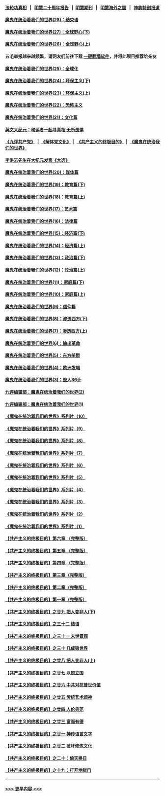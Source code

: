 #### [法轮功真相](https://github.com/gfw-breaker/truth/blob/master/README.md?t=0) &nbsp;&nbsp;|&nbsp;&nbsp; [明慧二十周年报告](https://github.com/gfw-breaker/mh-reports/blob/master/README.md?t=0) &nbsp;&nbsp;|&nbsp;&nbsp;[明慧期刊](https://github.com/gfw-breaker/mh-qikan) &nbsp;&nbsp;|&nbsp;&nbsp; [明慧海外之窗](https://github.com/gfw-breaker/mh-news/blob/master/README.md?t=0) &nbsp;&nbsp;|&nbsp;&nbsp; [神韵特别报道](https://github.com/gfw-breaker/mh-news/blob/master/shenyun.md?t=0)
#### [魔鬼在统治着我们的世界(28)：结束语](../pages/nsc422/n10936246.md?t=07010202) 
#### [魔鬼在统治着我们的世界(27)：全球野心(下)](../pages/nsc422/n10928319.md?t=07010202) 
#### [魔鬼在统治着我们的世界(26)：全球野心(上)](../pages/nsc422/n10900318.md?t=07010202) 
#### 五毛举报越来越频繁，请网友们前往下载 [一键翻墙软件](https://github.com/gfw-breaker/ssr-accounts)，并将此项目推荐给亲友
#### [魔鬼在统治着我们的世界(25)：全球化](../pages/nsc422/n10788205.md?t=07010202) 
#### [魔鬼在统治着我们的世界(24)：环保主义(下)](../pages/nsc422/n10695307.md?t=07010202) 
#### [魔鬼在统治着我们的世界(23)：环保主义(上)](../pages/nsc422/n10688613.md?t=07010202) 
#### [魔鬼在统治着我们的世界(22)：恐怖主义](../pages/nsc422/n10614727.md?t=07010202) 
#### [魔鬼在统治着我们的世界(21)：文化篇](../pages/nsc422/n10597706.md?t=07010202) 
#### [英文大纪元：和读者一起寻真相 无所畏惧](../pages/nsc422/n12542027.md?t=07010202) 
#### [《九评共产党》](https://github.com/begood0513/9ping.md/blob/master/README.md) &nbsp;|&nbsp; [《解体党文化》](../../../../jtdwh.md/blob/master/README.md)  &nbsp;|&nbsp; [《共产主义的终极目的》](../../../../gczydzjmd.md/blob/master/README.md) &nbsp;|&nbsp; [《魔鬼在统治我们的世界》](../../../../mgztzwmdsj.md/blob/master/README.md) 
#### [李洪志先生在大纪元发表《大选》](../pages/nsc422/n12534746.md?t=07010202) 
#### [魔鬼在统治着我们的世界(20)：媒体篇](../pages/nsc422/n10586579.md?t=07010202) 
#### [魔鬼在统治着我们的世界(19)：教育篇(下)](../pages/nsc422/n10564808.md?t=07010202) 
#### [魔鬼在统治着我们的世界(18)：教育篇(上)](../pages/nsc422/n10526970.md?t=07010202) 
#### [魔鬼在统治着我们的世界(17)：艺术篇](../pages/nsc422/n10499093.md?t=07010202) 
#### [魔鬼在统治着我们的世界(16)：法律篇](../pages/nsc422/n10485969.md?t=07010202) 
#### [魔鬼在统治着我们的世界(15)：经济篇(下)](../pages/nsc422/n10469975.md?t=07010202) 
#### [魔鬼在统治着我们的世界(14)：经济篇(上)](../pages/nsc422/n10457370.md?t=07010202) 
#### [魔鬼在统治着我们的世界(13)：政治篇(下)](../pages/nsc422/n10448270.md?t=07010202) 
#### [魔鬼在统治着我们的世界(12)：政治篇(上)](../pages/nsc422/n10444576.md?t=07010202) 
#### [魔鬼在统治着我们的世界(11)：家庭篇(下)](../pages/nsc422/n10440961.md?t=07010202) 
#### [魔鬼在统治着我们的世界(10)：家庭篇(上)](../pages/nsc422/n10435448.md?t=07010202) 
#### [魔鬼在统治着我们的世界(9)：信仰篇](../pages/nsc422/n10432159.md?t=07010202) 
#### [魔鬼在统治着我们的世界(8)：渗透西方(下)](../pages/nsc422/n10429603.md?t=07010202) 
#### [魔鬼在统治着我们的世界(7)：渗透西方(上)](../pages/nsc422/n10426013.md?t=07010202) 
#### [魔鬼在统治着我们的世界(6)：输出革命](../pages/nsc422/n10421536.md?t=07010202) 
#### [魔鬼在统治着我们的世界(5)：东方杀戮](../pages/nsc422/n10417707.md?t=07010202) 
#### [魔鬼在统治着我们的世界(4)：欧洲发端](../pages/nsc422/n10414890.md?t=07010202) 
#### [魔鬼在统治着我们的世界(3)：毁人36计](../pages/nsc422/n10411583.md?t=07010202) 
#### [九评编辑部：魔鬼在统治着我们的世界(2)](../pages/nsc422/n10410036.md?t=07010202) 
#### [九评编辑部：魔鬼在统治着我们的世界(1)](../pages/nsc422/n10406825.md?t=07010202) 
#### [《魔鬼在统治着我们的世界》系列片（10）](../pages/nsc422/n12292670.md?t=07010202) 
#### [《魔鬼在统治着我们的世界》系列片（9）](../pages/nsc422/n12290859.md?t=07010202) 
#### [《魔鬼在统治着我们的世界》系列片（8）](../pages/nsc422/n12287445.md?t=07010202) 
#### [《魔鬼在统治着我们的世界》系列片（7）](../pages/nsc422/n12283425.md?t=07010202) 
#### [《魔鬼在统治着我们的世界》系列片（6）](../pages/nsc422/n12282314.md?t=07010202) 
#### [《魔鬼在统治着我们的世界》系列片（5）](../pages/nsc422/n12281419.md?t=07010202) 
#### [《魔鬼在统治着我们的世界》系列片（4）](../pages/nsc422/n12274024.md?t=07010202) 
#### [《魔鬼在统治着我们的世界》系列片（3）](../pages/nsc422/n12271322.md?t=07010202) 
#### [《魔鬼在统治着我们的世界》系列片（2）](../pages/nsc422/n12269049.md?t=07010202) 
#### [《魔鬼在统治着我们的世界》系列片（1）](../pages/nsc422/n12267575.md?t=07010202) 
#### [【共产主义的终极目的】第六章 （完整版）](../pages/nsc422/n11428913.md?t=07010202) 
#### [【共产主义的终极目的】第五章 （完整版）](../pages/nsc422/n11428912.md?t=07010202) 
#### [【共产主义的终极目的】第四章 （完整版）](../pages/nsc422/n11428907.md?t=07010202) 
#### [【共产主义的终极目的】第三章（完整版）](../pages/nsc422/n11428848.md?t=07010202) 
#### [【共产主义的终极目的】第二章（完整版）](../pages/nsc422/n11428831.md?t=07010202) 
#### [【共产主义的终极目的】第一章（完整版）](../pages/nsc422/n11417651.md?t=07010202) 
#### [【共产主义的终极目的】之廿九 把人变非人(下)](../pages/nsc422/n11344140.md?t=07010202) 
#### [【共产主义的终极目的】之三十二 结语](../pages/nsc422/n11360535.md?t=07010202) 
#### [【共产主义的终极目的】之三十一 末世景观](../pages/nsc422/n11351129.md?t=07010202) 
#### [【共产主义的终极目的】之三十 几成狼世界](../pages/nsc422/n11348280.md?t=07010202) 
#### [【共产主义的终极目的】之廿八 把人变非人(上)](../pages/nsc422/n11340492.md?t=07010202) 
#### [【共产主义的终极目的】之廿七 以恨立国](../pages/nsc422/n11336944.md?t=07010202) 
#### [【共产主义的终极目的】之廿六 中共对抗普世价值](../pages/nsc422/n11324785.md?t=07010202) 
#### [【共产主义的终极目的】之廿五 传统艺术颂神](../pages/nsc422/n11296396.md?t=07010202) 
#### [【共产主义的终极目的】之廿四 人伦典范](../pages/nsc422/n11296397.md?t=07010202) 
#### [【共产主义的终极目的】之廿三 富而有德](../pages/nsc422/n11283598.md?t=07010202) 
#### [【共产主义的终极目的】之廿一 神传语言文字](../pages/nsc422/n11263265.md?t=07010202) 
#### [【共产主义的终极目的】之廿二 破坏修炼文化](../pages/nsc422/n11245728.md?t=07010202) 
#### [【共产主义的终极目的】之二十：偷天换日](../pages/nsc422/n11238846.md?t=07010202) 
#### [【共产主义的终极目的】之十九：打开地狱门](../pages/nsc422/n11206376.md?t=07010202) 

----
#### [ >>> 更早内容 <<< ](../indexes/nsc422-earlier.md)
